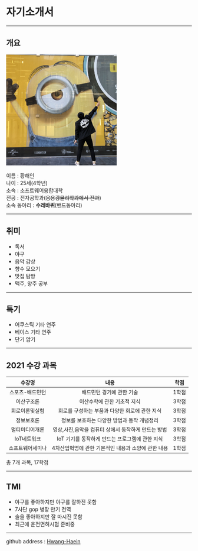 # 자기소개서
* * *
## 개요
   
<img src=1622877667795.jpg height=300 widht=300>   

이름 : 황해인   
나이 : 25세(4학년)      
소속 : 소프트웨어융합대학   
전공 : 전자공학과(~~응용광물리학과에서 전과~~)   
소속 동아리 : **수레바퀴**(밴드동아리)   

-------------------------
## 취미   
+ 독서   
+ 야구   
+ 음악 감상   
+ 향수 모으기   
+ 맛집 탐방 
+ 맥주, 양주 공부  

-------------------------

## 특기   
+ 어쿠스틱 기타 연주   
+ 베이스 기타 연주   
+ 단기 암기

-------------------------
## 2021 수강 과목 
|수강명|내용|학점|
|:---:|:---:|:---:|
|스포츠-배드민턴|배드민턴 경기에 관한 기술|1학점|
|이산구조론|이산수학에 관한 기초적 지식|3학점|
|회로이론및실험|회로를 구성하는 부품과 다양한 회로에 관한 지식|3학점|
|정보보호론|정보를 보호하는 다양한 방법과 동작 개념정리|3학점|
|멀티미디어개론|영상,사진,음악을 컴퓨터 상에서 동작하게 만드는 방법|3학점|
|IoT네트워크|IoT 기기를 동작하게 만드는 프로그램에 관한 지식|3학점|
|소프트웨어세미나|4차산업혁명에 관한 기본적인 내용과 소양에 관한 내용|1학점|   

총 7개 과목, 17학점    


------------------------
## TMI   
* 야구를 좋아하지만 야구를 잘하진 못함
* 7사단 gop 병장 만기 전역
* 술을 좋아하지만 잘 마시진 못함
* 최근에 운전면허시험 준비중

------------------------

github address : [Hwang-Haein][github]   

[github]:http://github.com/Hwang-Haein   

